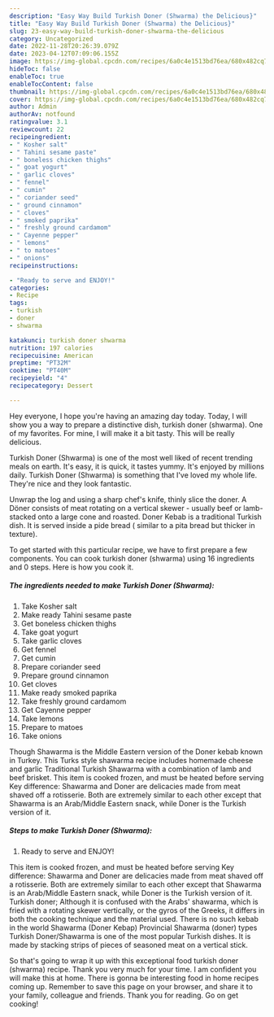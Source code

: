 ```yaml
---
description: "Easy Way Build Turkish Doner (Shwarma) the Delicious}"
title: "Easy Way Build Turkish Doner (Shwarma) the Delicious}"
slug: 23-easy-way-build-turkish-doner-shwarma-the-delicious
category: Uncategorized
date: 2022-11-28T20:26:39.079Z
date: 2023-04-12T07:09:06.155Z
image: https://img-global.cpcdn.com/recipes/6a0c4e1513bd76ea/680x482cq70/turkish-doner-shwarma-recipe-main-photo.jpg
hideToc: false
enableToc: true
enableTocContent: false
thumbnail: https://img-global.cpcdn.com/recipes/6a0c4e1513bd76ea/680x482cq70/turkish-doner-shwarma-recipe-main-photo.jpg
cover: https://img-global.cpcdn.com/recipes/6a0c4e1513bd76ea/680x482cq70/turkish-doner-shwarma-recipe-main-photo.jpg
author: Admin
authorAv: notfound
ratingvalue: 3.1
reviewcount: 22
recipeingredient:
- " Kosher salt"
- " Tahini sesame paste"
- " boneless chicken thighs"
- " goat yogurt"
- " garlic cloves"
- " fennel"
- " cumin"
- " coriander seed"
- " ground cinnamon"
- " cloves"
- " smoked paprika"
- " freshly ground cardamom"
- " Cayenne pepper"
- " lemons"
- " to matoes"
- " onions"
recipeinstructions:

- "Ready to serve and ENJOY!"
categories:
- Recipe
tags:
- turkish
- doner
- shwarma

katakunci: turkish doner shwarma 
nutrition: 197 calories
recipecuisine: American
preptime: "PT32M"
cooktime: "PT40M"
recipeyield: "4"
recipecategory: Dessert

---
```



Hey everyone, I hope you're having an amazing day today. Today, I will show you a way to prepare a distinctive dish, turkish doner (shwarma). One of my favorites. For mine, I will make it a bit tasty. This will be really delicious.

Turkish Doner (Shwarma) is one of the most well liked of recent trending meals on earth. It's easy, it is quick, it tastes yummy. It's enjoyed by millions daily. Turkish Doner (Shwarma) is something that I've loved my whole life. They're nice and they look fantastic.

Unwrap the log and using a sharp chef&#39;s knife, thinly slice the doner. A Döner consists of meat rotating on a vertical skewer - usually beef or lamb- stacked onto a large cone and roasted. Doner Kebab is a traditional Turkish dish. It is served inside a pide bread ( similar to a pita bread but thicker in texture).


To get started with this particular recipe, we have to first prepare a few components. You can cook turkish doner (shwarma) using 16 ingredients and 0 steps. Here is how you cook it.

<!--inarticleads1-->

##### The ingredients needed to make Turkish Doner (Shwarma):

1. Take  Kosher salt
1. Make ready  Tahini sesame paste
1. Get  boneless chicken thighs
1. Take  goat yogurt
1. Take  garlic cloves
1. Get  fennel
1. Get  cumin
1. Prepare  coriander seed
1. Prepare  ground cinnamon
1. Get  cloves
1. Make ready  smoked paprika
1. Take  freshly ground cardamom
1. Get  Cayenne pepper
1. Take  lemons
1. Prepare  to matoes
1. Take  onions


Though Shawarma is the Middle Eastern version of the Doner kebab known in Turkey. This Turks style shawarma recipe includes homemade cheese and garlic Traditional Turkish Shawarma with a combination of lamb and beef brisket. This item is cooked frozen, and must be heated before serving Key difference: Shawarma and Doner are delicacies made from meat shaved off a rotisserie. Both are extremely similar to each other except that Shawarma is an Arab/Middle Eastern snack, while Doner is the Turkish version of it. 

<!--inarticleads2-->

##### Steps to make Turkish Doner (Shwarma):


1. Ready to serve and ENJOY!

This item is cooked frozen, and must be heated before serving Key difference: Shawarma and Doner are delicacies made from meat shaved off a rotisserie. Both are extremely similar to each other except that Shawarma is an Arab/Middle Eastern snack, while Doner is the Turkish version of it. Turkish doner; Although it is confused with the Arabs&#39; shawarma, which is fried with a rotating skewer vertically, or the gyros of the Greeks, it differs in both the cooking technique and the material used. There is no such kebab in the world Shawarma (Doner Kebap) Provincial Shawarma (doner) types Turkish Doner/Shawarma is one of the most popular Turkish dishes. It is made by stacking strips of pieces of seasoned meat on a vertical stick. 

So that's going to wrap it up with this exceptional food turkish doner (shwarma) recipe. Thank you very much for your time. I am confident you will make this at home. There is gonna be interesting food in home recipes coming up. Remember to save this page on your browser, and share it to your family, colleague and friends. Thank you for reading. Go on get cooking!
